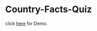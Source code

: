 # Country-Facts-Quiz

click <a href="https://pranayreddy03.github.io/Country-Facts-Quiz/">here</a> for Demo.
 
